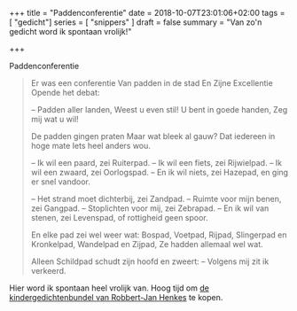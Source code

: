 +++
title = "Paddenconferentie"
date = 2018-10-07T23:01:06+02:00
tags = [ "gedicht"] 
series = [ "snippers" ] 
draft = false
summary = "Van zo'n gedicht word ik spontaan vrolijk!"

+++

Paddenconferentie

> Er was een conferentie
> Van padden in de stad
> En Zijne Excellentie
> Opende het debat:
> 
> – Padden aller landen,
> Weest u even stil!
> U bent in goede handen,
> Zeg mij wat u wil!
> 
> De padden gingen praten
> Maar wat bleek al gauw?
> Dat iedereen in hoge mate
> Iets heel anders wou.
> 
> – Ik wil een paard, zei Ruiterpad.
> – Ik wil een fiets, zei Rijwielpad.
> – Ik wil een zwaard, zei Oorlogspad.
> – En ik wil niets, zei Hazepad, en ging er snel vandoor.
> 
> – Het strand moet dichterbij, zei Zandpad.
> – Ruimte voor mijn benen, zei Gangpad.
> – Stoplichten voor mij, zei Zebrapad.
> – En ik wil van stenen, zei Levenspad, of rottigheid geen spoor.
> 
> En elke pad zei wel weer wat:
> Bospad, Voetpad, Rijpad,
> Slingerpad en Kronkelpad,
> Wandelpad en Zijpad,
> Ze hadden allemaal wel wat.
> 
> Alleen Schildpad schudt zijn hoofd en zweert:
> – Volgens mij zit ik verkeerd.

Hier word ik spontaan heel vrolijk van. Hoog tijd om [de kindergedichtenbundel van Robbert-Jan Henkes](https://www.bol.com/nl/p/wit-als-een-wat/9200000092910440/) te kopen.